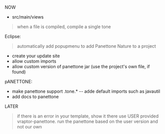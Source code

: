 NOW
- src/main/views
> when a file is compiled, compile a single tone


Eclipse:
> automatically add popupmenu to add Panettone Nature to a project
- create your update site
- allow custom imports
- allow custom version of panettone jar (use the project's own file, if found)


pANETTONE:
- make panettone support .tone.*
-- adde default imports such as javautil
- add docs to panettone



 

LATER
> if there is an error in your template, show it there
> use USER provided vraptor-panettone. run the panettone based on the user version and not our own